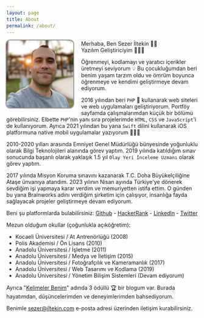 ```yaml
---
layout: page
title: About
permalink: /about/
---
```


<style>

#about-container {
    min-height: 400px;
}

#about-container > .photo {
    float: left;
    margin: 0 20px 10px 0;
    max-width: 35%;
}

#about-container > .photo img {
    border-radius: 10px;
    box-shadow: 0 0 3px 1px #333;
}

</style>

<div id="about-container">
<div class="photo">
<img src="/assets/images/author.jpg" alt="author">
</div>
<div class="text">

<p>Merhaba, Ben Sezer İltekin 👋🏼<br/>
Yazılım Geliştiriciyim 👨🏻‍💻</p>
<p>Öğrenmeyi, kodlamayı ve yaratıcı içerikler üretmeyi seviyorum 💡 Bu çocukluğumdan beri benim yaşam tarzım oldu ve ömrüm boyunca öğrenmeye ve kendimi geliştirmeye devam ediyorum.</p>
<p>2016 yılından beri <code>PHP</code> 🐘 kullanarak web siteleri ve web uygulamaları geliştiriyorum. Portföy sayfamda çalışmalarımdan küçük bir bölümü görebilirsiniz. Elbette <code>PHP</code>'nin yanı sıra projelerimde <code>HTML</code>, <code>CSS</code> ve <code>JavaScript</code>'i de kullanıyorum. Ayrıca 2021 yılından bu yana <code>Swift</code> dilini kullanarak iOS platformuna native mobil uygulamalar yazıyorum 👨🏻‍💻</p>

<p>2010-2020 yılları arasında Emniyet Genel Müdürlüğü bünyesinde yoğunluklu olarak Bilgi Teknolojileri alanında görev yaptım. 2019 yılında katıldığım sınav sonucunda başarılı olarak yaklaşık 1.5 yıl <code>Olay Yeri İnceleme Uzmanı</code> olarak görev yaptım. </p>


<p>2017 yılında Misyon Koruma sınavını kazanarak T.C. Doha Büyükelçiliğine Ataşe ünvanıya atandım. 2023 yılının Nisan ayında Türkiye'ye dönerek sevdiğim işi yapmaya karar verdim ve memuriyetten istifa ettim. O günden bu yana Brainworks adını verdiğim şirketim için çalışıyor, insanlığa fayda sağlayacak projeler geliştirmeye devam ediyorum. </p>

<p>Beni şu platformlarda bulabilirsiniz: 
<a target="_blank" href="https://github.com/iltekin">Github</a> - 
<a target="_blank" href="https://hackerrank.com/iltekin">HackerRank</a> - 
<a target="_blank" href="https://linkedin.com/in/iltekin">LinkedIn</a> - 
<a target="_blank" href="https://twitter.com/sezeriltekin">Twitter</a></p>
<p>Mezun olduğum okullar (çoğunlukla açıköğretim):</p>
<ul>
<li>Kocaeli Üniversitesi / At Antrenörlüğü (2008)</li>
<li>Polis Akademisi / Ön Lisans (2010)</li>
<li>Anadolu Üniversitesi / İşletme (2011)</li>
<li>Anadolu Üniversitesi / Medya ve İletişim (2015)</li>
<li>Anadolu Üniversitesi / Fotoğrafçılık ve Kameramanlık (2017)</li>
<li>Anadolu Üniversitesi / Web Tasarımı ve Kodlama (2019)</li>
<li>Anadolu Üniversitesi / Yönetim Bilişim Sistemleri (Devam ediyorum)</li>
</ul>
<p>Ayrıca "<a target="_blank" href="https://kelimelerbenim.com">Kelimeler Benim</a>" adında 3 ödüllü 🏆 bir blogum var. Burada hayatımdan, düşüncelerimden ve deneyimlerimden bahsediyorum.</p>
Benimle <a href="mailto:sezer@iltekin.com">sezer@iltekin.com</a> e-posta adresi üzerinden iletişim kurabilirsiniz.

</div>
</div>


